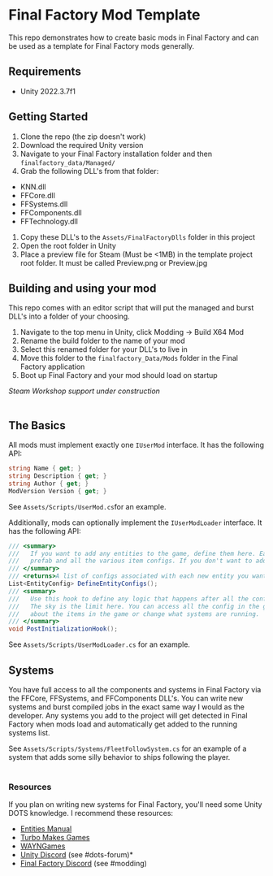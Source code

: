 # Final Factory Mod Template

This repo demonstrates how to create basic mods in Final Factory and can be used as a template for Final Factory mods generally.

## Requirements

* Unity 2022.3.7f1

## Getting Started

1. Clone the repo (the zip doesn't work)
1. Download the required Unity version
1. Navigate to your Final Factory installation folder and then `finalfactory_data/Managed/`
1. Grab the following DLL's from that folder:
  * KNN.dll
  * FFCore.dll
  * FFSystems.dll
  * FFComponents.dll
  * FFTechnology.dll
1. Copy these DLL's to the `Assets/FinalFactoryDlls` folder in this project
1. Open the root folder in Unity
1. Place a preview file for Steam (Must be <1MB) in the template project root folder.  It must be called Preview.png or Preview.jpg

## Building and using your mod

This repo comes with an editor script that will put the managed and burst DLL's into a folder of your choosing. 

1. Navigate to the top menu in Unity, click Modding -> Build X64 Mod
1. Rename the build folder to the name of your mod
1. Select this renamed folder for your DLL's to live in
1. Move this folder to the `finalfactory_Data/Mods` folder in the Final Factory application
1. Boot up Final Factory and your mod should load on startup

_Steam Workshop support under construction_
<br>
<br>

## The Basics

All mods must implement exactly one `IUserMod` interface. It has the following API:

```C#
string Name { get; }
string Description { get; }
string Author { get; }
ModVersion Version { get; }
```

See `Assets/Scripts/UserMod.cs`for an example.

Additionally, mods can optionally implement the `IUserModLoader` interface. It has the following API:

```C#
/// <summary>
///   If you want to add any entities to the game, define them here. Each entity should be associated with an entity
///   prefab and all the various item configs. If you don't want to add any entities, return an empty list.
/// </summary>
/// <returns>A list of configs associated with each new entity you want to add to the game</returns>
List<EntityConfig> DefineEntityConfigs();
/// <summary>
///   Use this hook to define any logic that happens after all the configuration and systems have been loaded.
///   The sky is the limit here. You can access all the config in the game at this point and change anything you want
///   about the items in the game or change what systems are running.
/// </summary>
void PostInitializationHook();
```

See `Assets/Scripts/UserModLoader.cs` for an example.

## Systems

You have full access to all the components and systems in Final Factory via the FFCore, FFSystems, and FFComponents DLL's. You can write new systems and burst compiled  jobs in the exact same way I would as the developer.  Any systems you add to the project will get detected in Final Factory when mods load and automatically get added to the running systems list.

See `Assets/Scripts/Systems/FleetFollowSystem.cs` for an example of a system that adds some silly behavior to ships following the player.
<br>
<br>

### Resources

If you plan on writing new systems for Final Factory, you'll need some Unity DOTS knowledge. I recommend these resources:

* [Entities Manual](https://docs.unity3d.com/Packages/com.unity.entities@1.0/manual/index.html)
* [Turbo Makes Games](https://www.youtube.com/c/TurboMakesGames)
* [WAYNGames](https://www.youtube.com/@WAYNGames)
* [Unity Discord](https://discord.gg/unity) (see #dots-forum)* 
* [Final Factory Discord](https://discord.gg/finalfactory) (see #modding)

